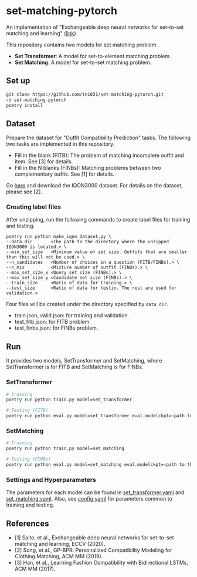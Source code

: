 # set-matching-pytorch
An implementation of "Exchangeable deep neural networks for set-to-set matching and learning" ([link](https://arxiv.org/abs/1910.09972)).

This repository contains two models for set matching problem.

- **Set Transformer**: A model for set-to-element matching problem.
- **Set Matching**: A model for set-to-set matching problem.

## Set up
```bash
git clone https://github.com/tn1031/set-matching-pytorch.git
cd set-matching-pytorch
poetry install
```

## Dataset
Prepare the dataset for "Outfit Compatibility Prediction" tasks. The following two tasks are implemented in this repository.

- Fill in the blank (FITB): The problem of matching incomplete outfit and item. See [3] for details.
- Fill in the N blanks (FINBs): Matching problems between two complementary oufits. See [1] for details.


Go [here](https://anonymity2019.wixsite.com/gp-bpr) and download the IQON3000 dataset. For details on the dataset, please see [2].

### Creating label files
After unzipping, run the following commands to create label files for training and testing.

```
poetry run python make_iqon_dataset.py \
--data_dir       <The path to the directory where the unzipped IQON3000 is located.> \
--min_set_size   <Minimum value of set size. Outfits that are smaller than this will not be used.> \
--n_candidates   <Number of choices in a question (FITB/FINBs).> \
--n_mix          <Mixture number of outfit (FINBs).> \
--max_set_size_x <Query set size (FINBs).> \
--max_set_size_y <Candidate set size (FINBs).> \
--train_size     <Ratio of data for training.> \
--test_size      <Ratio of data for testin. The rest are used for validation.>
```

Four files will be created under the directory specified by `data_dir`.

- train.json, valid.json: for training and validation.
- test_fitb.json: for FITB problem.
- test_finbs.json: for FINBs problem.

## Run
It provides two models, SetTransformer and SetMatching, where SetTransformer is for FITB and SetMatching is for FINBs.

### SetTransformer

```bash
# Training
poetry run python train.py model=set_transformer

# Testing (FITB)
poetry run python eval.py model=set_transformer eval.modelckpt=<path to the set transformer model checkpoint>
```

### SetMatching

```bash
# Training
poetry run python train.py model=set_matching

# Testing (FINBs)
poetry run python eval.py model=set_matching eval.modelckpt=<path to the set matching model checkpoint>
```

### Settings and Hyperparameters
The parameters for each model can be found in [set_transformer.yaml](conf/model/set_transformer.yaml) and [set_matching.yaml](conf/model/set_matching.yaml).
Also, see [config.yaml](conf/config.yaml) for parameters common to training and testing.


## References
- [1] Saito, et al., Exchangeable deep neural networks for set-to-set matching and learning, ECCV (2020).
- [2] Song, et al., GP-BPR: Personalized Compatibility Modeling for Clothing Matching, ACM MM (2019).
- [3] Han, et al., Learning Fashion Compatibility with Bidirectional LSTMs, ACM MM (2017).

